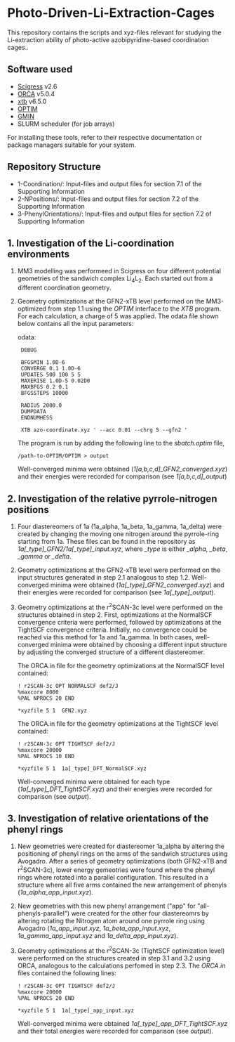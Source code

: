 # Photo-Driven-Li-Extraction-Cages
This repository contains the scripts and xyz-files relevant for studying the Li-extraction ability of photo-active azobipyridine-based coordination cages..

## Software used
- [Scigress](https://www.fqs.pl/en/chemistry/products/scigress) v2.6
- [ORCA](https://www.faccts.de/orca/) v5.0.4
- [xtb](https://github.com/grimme-lab/xtb) v6.5.0
- [OPTIM](https://www-wales.ch.cam.ac.uk/OPTIM/)
- [GMIN](https://www-wales.ch.cam.ac.uk/GMIN/)
- SLURM scheduler (for job arrays)

For installing these tools, refer to their respective documentation or package managers suitable for your system.

## Repository Structure
- 1-Coordination/: Input-files and output files for section 7.1 of the Supporting Information
- 2-NPositions/: Input-files and output files for section 7.2 of the Supporting Information
- 3-PhenylOrientations/: Input-files and output files for section 7.2 of Supporting Information

## 1. Investigation of the Li-coordination environments
1) MM3 modelling was performeed in Scigress on four different potential geometries of the sandwich complex Li<sub>4</sub>L<sub>2</sub>. Each started out from a different coordination geometry.

2) Geometry optimizations at the GFN2-xTB level performed on the MM3-optimized from step 1.1 using the *OPTIM* interface to the *XTB* program. For each calculation, a charge of 5 was applied. The odata file shown below contains all the input parameters:

   odata:
   ```
    DEBUG

    BFGSMIN 1.0D-6
    CONVERGE 0.1 1.0D-6
    UPDATES 500 100 5 5
    MAXERISE 1.0D-5 0.02D0
    MAXBFGS 0.2 0.1
    BFGSSTEPS 10000

    RADIUS 2000.0
    DUMPDATA
    ENDNUMHESS

    XTB azo-coordinate.xyz ' --acc 0.01 --chrg 5 --gfn2 '
   ```

   The program is run by adding the following line to the *sbatch.optim* file,
   ```
   /path-to-OPTIM/OPTIM > output
   ```
   Well-converged minima were obtained (*1[a,b,c,d]_GFN2_converged.xyz*) and their energies were recorded for comparison (see *1[a,b,c,d]_output*)
   
## 2. Investigation of the relative pyrrole-nitrogen positions
1) Four diastereomers of 1a (1a_alpha, 1a_beta, 1a_gamma, 1a_delta) were created by changing the moving one nitrogen around the pyrrole-ring starting from 1a. These files can be found in the repository as *1a[_type]_GFN2/1a[_type]_input.xyz*, where *_type* is either *_alpha*, *_beta*, *_gamma* or *_delta*.
   
2) Geometry optimizations at the GFN2-xTB level were performed on the input structures generated in step 2.1 analogous to step 1.2. Well-converged minima were obtained (*1a[_type]_GFN2_converged.xyz*) and their energies were recorded for comparison (see *1a[_type]_output*).

3) Geometry optimizations at the r<sup>2</sup>SCAN-3c level were performed on the structures obtained in step 2. First, optimizations at the NormalSCF convergence criteria were performed, followed by optimizations at the TightSCF convergence criteria. Initially, no convergence could be reached via this method for 1a and 1a_gamma. In both cases, well-converged minima were obtained by choosing a different input structure by adjusting the converged structure of a different diastereomer.

   The ORCA.in file for the geometry optimizations at the NormalSCF level contained:
   ```
   ! r2SCAN-3c OPT NORMALSCF def2/J
   %maxcore 8000
   %PAL NPROCS 20 END

   *xyzfile 5 1  GFN2.xyz
   ```

   The ORCA.in file for the geometry optimizations at the TightSCF level contained:
   ```
   ! r2SCAN-3c OPT TIGHTSCF def2/J
   %maxcore 20000
   %PAL NPROCS 10 END

   *xyzfile 5 1  1a[_type]_DFT_NormalSCF.xyz
   ```
   Well-converged minima were obtained for each type (*1a[_type]_DFT_TightSCF.xyz*) and their energies were recorded for comparison (see *output*).

## 3. Investigation of relative orientations of the phenyl rings
1) New geometries were created for diastereomer 1a_alpha by altering the positioning of phenyl rings on the arms of the sandwich structures using Avogadro. After a series of geometry optimizations (both GFN2-xTB and r<sup>2</sup>SCAN-3c), lower energy gemeotries were found where the phenyl rings where rotated into a parallel configuration. This resulted in a structure where all five arms contained the new arrangement of phenyls (*1a_alpha_app_input.xyz*).

2) New geometries with this new phenyl arrangement ("app" for "all-phenyls-parallel") were created for the other four diastereomrs by altering rotating the Nitrogen atom around one pyrrole ring using Avogadro (*1a_app_input.xyz*, *1a_beta_app_input.xyz*, *1a_gamma_app_input.xyz* and *1a_delta_app_input.xyz*).

3) Geometry optimizations at the r<sup>2</sup>SCAN-3c (TightSCF optimization level) were performed on the structures created in step 3.1 and 3.2 using ORCA, analogous to the calculations perfomed in step 2.3. The *ORCA.in* files contained the following lines:

   ```
   ! r2SCAN-3c OPT TIGHTSCF def2/J
   %maxcore 20000
   %PAL NPROCS 20 END

   *xyzfile 5 1  1a[_type]_app_input.xyz 
   ```

   Well-converged minima were obtained *1a[_type]_app_DFT_TightSCF.xyz* and their total energies were recorded for comparison (see *output*).
